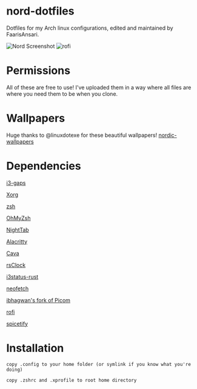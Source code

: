 # nord-dotfiles
Dotfiles for my Arch linux configurations, edited and maintained by FaarisAnsari.

![Nord Screenshot](https://cdn.upload.systems/uploads/5K5fvRUu.png)
![rofi](https://cdn.upload.systems/uploads/8ppzDPUT.png)

# Permissions
All of these are free to use! I've uploaded them in a way where all files are where you need them to be when you clone.

# Wallpapers
Huge thanks to @linuxdotexe for these beautiful wallpapers!
[nordic-wallpapers](https://github.com/linuxdotexe/nordic-wallpapers "nordic-wallpapers on GitHub")

# Dependencies

[i3-gaps](https://github.com/Airblader/i3 "i3-gaps on GitHub")

[Xorg](https://wiki.archlinux.org/title/xorg "Xorg on Arch Wiki")

[zsh](https://www.zsh.org/ "zsh")

[OhMyZsh](https://github.com/ohmyzsh/ohmyzsh "OhMyZsh on GitHub")

[NightTab](https://chrome.google.com/webstore/detail/nighttab/hdpcadigjkbcpnlcpbcohpafiaefanki?hl=en-GB "NightTab on Chrome Webstore")

[Alacritty](https://github.com/alacritty/alacritty "Alacritty on GitHub")

[Cava](https://github.com/karlstav/cava "Cava on GitHub")

[rsClock](https://github.com/valebes/rsClock "rsClock on GitHub")

[i3status-rust](https://github.com/greshake/i3status-rust "i3status-rust on GitHub")

[neofetch](https://github.com/dylanaraps/neofetch "neofetch on GitHub")

[ibhagwan's fork of Picom](https://github.com/ibhagwan/picom "ibhagwan's fork of Picom on GitHub")

[rofi](https://github.com/davatorium/rofi "rofi on GitHub")

[spicetify](https://github.com/khanhas/spicetify-cli "spicetify-cli on GitHub")

# Installation

```
copy .config to your home folder (or symlink if you know what you're doing)
```
```
copy .zshrc and .xprofile to root home directory
```

